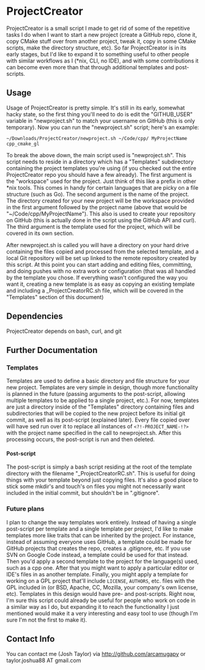 ProjectCreator
==============

ProjectCreator is a small script I made to get rid of some of the repetitive tasks I do when I want to start a new project (create a GitHub repo, clone it, copy CMake stuff over from another project, tweak it, copy in some CMake scripts, make the directory structure, etc). So far ProjectCreator is in its early stages, but I'd like to expand it to something useful to other people with similar workflows as I (*nix, CLI, no IDE), and with some contributions it can become even more than that through additional templates and post-scripts.

Usage
-----

Usage of ProjectCreator is pretty simple. It's still in its early, somewhat hacky state, so the first thing you'll need to do is edit the "GITHUB_USER" variable in "newproject.sh" to match your username on GitHub (this is only temporary). Now you can run the "newproject.sh" script; here's an example:

    ~/Downloads/ProjectCreator/newproject.sh ~/Code/cpp/ MyProjectName cpp_cmake_gl

To break the above down, the main script used is "newproject.sh". This script needs to reside in a directory which has a "Templates" subdirectory containing the project templates you're using (if you checked out the entire ProjectCreator repo you should have a few already). The first argument is the "workspace" used for the project. Just think of this like a prefix in other *nix tools. This comes in handy for certain languages that are picky on a file structure (such as Go). The second argument is the name of the project. The directory created for your new project will be the workspace provided in the first argument followed by the project name (above that would be "~/Code/cpp/MyProjectName"). This also is used to create your repository on GitHub (this is actually done in the script using the GitHub API and curl). The third argument is the template used for the project, which will be covered in its own section.

After newproject.sh is called you will have a directory on your hard drive containing the files copied and processed from the selected template, and a local Git repository will be set up linked to the remote repository created by this script. At this point you can start adding and editing files, committing, and doing pushes with no extra work or configuration (that was all handled by the template you chose. If everything wasn't configured the way you want it, creating a new template is as easy as copying an existing template and including a _ProjectCreatorRC.sh file, which will be covered in the "Templates" section of this document)

Dependencies
------------

ProjectCreator depends on bash, curl, and git

Further Documentation
---------------------

### Templates

Templates are used to define a basic directory and file structure for your new project. Templates are very simple in design, though more functionality is planned in the future (passing arguments to the post-script, allowing multiple templates to be applied to a single project, etc.). For now, templates are just a directory inside of the "Templates" directory containing files and subdirectories that will be copied to the new project before its initial git commit, as well as its post-script (explained later). Every file copied over will have sed run over it to replace all instances of `<?!-PROJECT_NAME-!?>` with the project name specified in the call to newproject.sh. After this processing occurs, the post-script is run and then deleted.

#### Post-script

The post-script is simply a bash script residing at the root of the template directory with the filename "_ProjectCreatorRC.sh". This is useful for doing things with your template beyond just copying files. It's also a good place to stick some mkdir's and touch's on files you might not necessarily want included in the initial commit, but shouldn't be in ".gitignore".

### Future plans

I plan to change the way templates work entirely. Instead of having a single post-script per template and a single template per project, I'd like to make templates more like traits that can be inherited by the project. For instance, instead of assuming everyone uses GitHub, a template could be made for GitHub projects that creates the repo, creates a .gitignore, etc. If you use SVN on Google Code instead, a template could be used for that instead. Then you'd apply a second template to the project for the language(s) used, such as a cpp one. After that you might want to apply a particular editor or IDE's files in as another template. Finally, you might apply a template for working on a GPL project that'll include `LICENSE`, `AUTHORS`, etc. files with the GPL included in (or BSD, Apache, CC, Mozilla, your company's own license, etc). Templates in this design would have pre- and post-scripts. Right now, I'm sure this script could already be useful for people who work on code in a similar way as I do, but expanding it to reach the functionality I just mentioned would make it a very interesting and easy tool to use (though I'm sure I'm not the first to make it).

Contact Info
------------

You can contact me (Josh Taylor) via http://github.com/arcamugapy or taylor.joshua88 AT gmail.com
